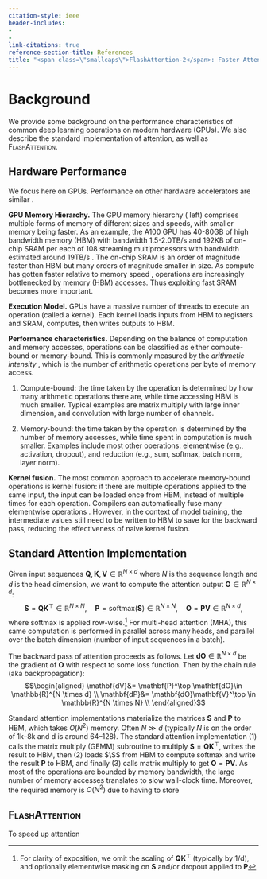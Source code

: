 ```yaml
---
citation-style: ieee
header-includes:
- 
- 
link-citations: true
reference-section-title: References
title: "<span class=\"smallcaps\">FlashAttention-2</span>: Faster Attention with Better Work Scheduling"
---
```





# Background

We provide some background on the performance characteristics of common deep learning operations on modern hardware (GPUs). We also describe the standard implementation of attention, as well as <span class="smallcaps">FlashAttention</span>.

## Hardware Performance

We focus here on GPUs. Performance on other hardware accelerators are similar .

**GPU Memory Hierarchy.** The GPU memory hierarchy ( left) comprises multiple forms of memory of different sizes and speeds, with smaller memory being faster. As an example, the A100 GPU has 40-80GB of high bandwidth memory (HBM) with bandwidth 1.5-2.0TB/s and 192KB of on-chip SRAM per each of 108 streaming multiprocessors with bandwidth estimated around 19TB/s . The on-chip SRAM is an order of magnitude faster than HBM but many orders of magnitude smaller in size. As compute has gotten faster relative to memory speed , operations are increasingly bottlenecked by memory (HBM) accesses. Thus exploiting fast SRAM becomes more important.

**Execution Model.** GPUs have a massive number of threads to execute an operation (called a kernel). Each kernel loads inputs from HBM to registers and SRAM, computes, then writes outputs to HBM.

**Performance characteristics.** Depending on the balance of computation and memory accesses, operations can be classified as either compute-bound or memory-bound. This is commonly measured by the *arithmetic intensity* , which is the number of arithmetic operations per byte of memory access.

1.  Compute-bound: the time taken by the operation is determined by how many arithmetic operations there are, while time accessing HBM is much smaller. Typical examples are matrix multiply with large inner dimension, and convolution with large number of channels.

2.  Memory-bound: the time taken by the operation is determined by the number of memory accesses, while time spent in computation is much smaller. Examples include most other operations: elementwise (e.g., activation, dropout), and reduction (e.g., sum, softmax, batch norm, layer norm).

**Kernel fusion.** The most common approach to accelerate memory-bound operations is kernel fusion: if there are multiple operations applied to the same input, the input can be loaded once from HBM, instead of multiple times for each operation. Compilers can automatically fuse many elementwise operations . However, in the context of model training, the intermediate values still need to be written to HBM to save for the backward pass, reducing the effectiveness of naive kernel fusion.

## Standard Attention Implementation

Given input sequences $\mathbf{Q}, \mathbf{K}, \mathbf{V}\in \mathbb{R}^{N \times d}$ where $N$ is the sequence length and $d$ is the head dimension, we want to compute the attention output $\mathbf{O}\in \mathbb{R}^{N \times d}$: $$\mathbf{S}= \mathbf{Q}\mathbf{K}^\top \in \mathbb{R}^{N \times N}, \quad \mathbf{P}= \mathrm{softmax}(\mathbf{S}) \in \mathbb{R}^{N \times N}, \quad \mathbf{O}= \mathbf{P}\mathbf{V}\in \mathbb{R}^{N \times d},$$ where $\mathrm{softmax}$ is applied row-wise.[^1] For multi-head attention (MHA), this same computation is performed in parallel across many heads, and parallel over the batch dimension (number of input sequences in a batch).

The backward pass of attention proceeds as follows. Let $\mathbf{dO}\in \mathbb{R}^{N \times d}$ be the gradient of $\mathbf{O}$ with respect to some loss function. Then by the chain rule (aka backpropagation): $$\begin{aligned}
  \mathbf{dV}&= \mathbf{P}^\top \mathbf{dO}\in \mathbb{R}^{N \times d} \\
  \mathbf{dP}&= \mathbf{dO}\mathbf{V}^\top \in \mathbb{R}^{N \times N} \\
\end{aligned}$$

Standard attention implementations materialize the matrices $\mathbf{S}$ and $\mathbf{P}$ to HBM, which takes $O(N^2)$ memory. Often $N \gg d$ (typically $N$ is on the order of 1k–8k and d is around 64–128). The standard attention implementation (1) calls the matrix multiply (GEMM) subroutine to multiply $\mathbf{S}= \mathbf{Q}\mathbf{K}^\top$, writes the result to HBM, then (2) loads $\S$ from HBM to compute softmax and write the result $\mathbf{P}$ to HBM, and finally (3) calls matrix multiply to get $\mathbf{O}= \mathbf{P}\mathbf{V}$. As most of the operations are bounded by memory bandwidth, the large number of memory accesses translates to slow wall-clock time. Moreover, the required memory is $O(N^2)$ due to having to store

## <span class="smallcaps">FlashAttention</span>

To speed up attention

[^1]: For clarity of exposition, we omit the scaling of $\mathbf{Q}\mathbf{K}^\top$ (typically by $1/\mathrm{d}$), and optionally elementwise masking on $\mathbf{S}$ and/or dropout applied to $\mathbf{P}$
